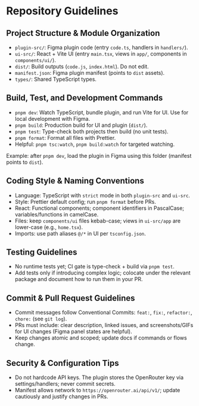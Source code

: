 # Repository Guidelines

## Project Structure & Module Organization
- `plugin-src/`: Figma plugin code (entry `code.ts`, handlers in `handlers/`).
- `ui-src/`: React + Vite UI (entry `main.tsx`, views in `app/`, components in `components/ui/`).
- `dist/`: Build outputs (`code.js`, `index.html`). Do not edit.
- `manifest.json`: Figma plugin manifest (points to `dist` assets).
- `types/`: Shared TypeScript types.

## Build, Test, and Development Commands
- `pnpm dev`: Watch TypeScript, bundle plugin, and run Vite for UI. Use for local development with Figma.
- `pnpm build`: Production build for UI and plugin (`dist/`).
- `pnpm test`: Type-check both projects then build (no unit tests).
- `pnpm format`: Format all files with Prettier.
- Helpful: `pnpm tsc:watch`, `pnpm build:watch` for targeted watching.

Example: after `pnpm dev`, load the plugin in Figma using this folder (manifest points to `dist`).

## Coding Style & Naming Conventions
- Language: TypeScript with `strict` mode in both `plugin-src` and `ui-src`.
- Style: Prettier default config; run `pnpm format` before PRs.
- React: Functional components; component identifiers in PascalCase; variables/functions in camelCase.
- Files: keep `components/ui` files kebab-case; views in `ui-src/app` are lower-case (e.g., `home.tsx`).
- Imports: use path aliases `@/*` in UI per `tsconfig.json`.

## Testing Guidelines
- No runtime tests yet; CI gate is type-check + build via `pnpm test`.
- Add tests only if introducing complex logic; colocate under the relevant package and document how to run them in your PR.

## Commit & Pull Request Guidelines
- Commit messages follow Conventional Commits: `feat:`, `fix:`, `refactor:`, `chore:` (see `git log`).
- PRs must include: clear description, linked issues, and screenshots/GIFs for UI changes (Figma panel states are helpful).
- Keep changes atomic and scoped; update docs if commands or flows change.

## Security & Configuration Tips
- Do not hardcode API keys. The plugin stores the OpenRouter key via settings/handlers; never commit secrets.
- Manifest allows network to `https://openrouter.ai/api/v1/`; update cautiously and justify changes in PRs.
